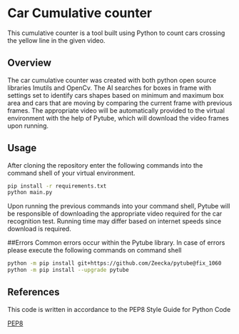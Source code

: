 # Car Cumulative counter

This cumulative counter is a tool built using Python to count cars crossing the yellow line in the given video. 

## Overview
The car cumulative counter was created with both python open source libraries Imutils and OpenCv. The AI searches for boxes in frame with settings set to identify cars shapes based on minimum and maximum box area and cars that are moving by comparing the current frame with previous frames. The appropriate video will be automatically provided to the virtual environment with the help of Pytube, which will download the video frames upon running.


## Usage
After cloning the repository enter the following commands into the command shell of your virtual environment.

```bash
pip install -r requirements.txt
python main.py

```

Upon running the previous commands into your command shell, Pytube will be responsible of downloading the appropriate video required for the car recognition test. Running time may differ based on internet speeds since download is required.

##Errors
Common errors occur within the Pytube library. In case of errors please execute the following commands on command shell

```bash
python -m pip install git+https://github.com/Zeecka/pytube@fix_1060
python -m pip install --upgrade pytube
```

## References 
This code is written in accordance to the PEP8 Style Guide for Python Code

[PEP8](https://www.python.org/dev/peps/pep-0008/)
